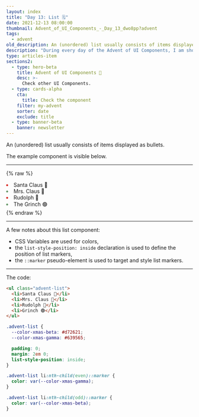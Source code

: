 ```yaml
---
layout: index
title: "Day 13: List 🗒️"
date: 2021-12-13 08:00:00
thumbnail: Advent_of_UI_Components_-_Day_13_dwo8pp?advent
tags:
  - advent
old_description: An (unordered) list usually consists of items displayed as bullets.
description: "During every day of the Advent of UI Components, I am showcasing a new UI Component built with HTML, CSS, and JavaScript. Day 13: List."
type: articles-item
sections2:
  - type: hero-beta
    title: Advent of UI Components 🎄
    desc: >-
      Check other UI Components.
  - type: cards-alpha
    cta:
      title: Check the component
    filter: my-advent
    sorter: date
    exclude: title
  - type: banner-beta
    banner: newsletter
---
```


An (unordered) list usually consists of items displayed as bullets.

The example component is visible below.

---

{% raw %}
<ul class="advent-list">
  <li>Santa Claus 🎅</li>
  <li>Mrs. Claus 🤶</li>
  <li>Rudolph 🦌</li>
  <li>The Grinch 🟢</li>
</ul>
<style>
.advent-list {
  --color-xmas-beta: #d72621;
  --color-xmas-gamma: #639565;
  all: unset;
  padding: 0;
  margin: 2em 0;
  list-style-position: inside;
}
.advent-list li:nth-child(even)::marker {
  color: var(--color-xmas-gamma);
}
.advent-list li:nth-child(odd)::marker {
  color: var(--color-xmas-beta);
}
</style>
{% endraw %}

---

A few notes about this list component:

- CSS Variables are used for colors,
- the `list-style-position: inside` declaration is used to define the position of list markers,
- the `::marker` pseudo-element is used to target and style list markers.

---

The code:

```html
<ul class="advent-list">
  <li>Santa Claus 🎅</li>
  <li>Mrs. Claus 🤶</li>
  <li>Rudolph 🦌</li>
  <li>Grinch 🟢</li>
</ul>
```

```css
.advent-list {
  --color-xmas-beta: #d72621;
  --color-xmas-gamma: #639565;

  padding: 0;
  margin: 2em 0;
  list-style-position: inside;
}

.advent-list li:nth-child(even)::marker {
  color: var(--color-xmas-gamma);
}

.advent-list li:nth-child(odd)::marker {
  color: var(--color-xmas-beta);
}
```
